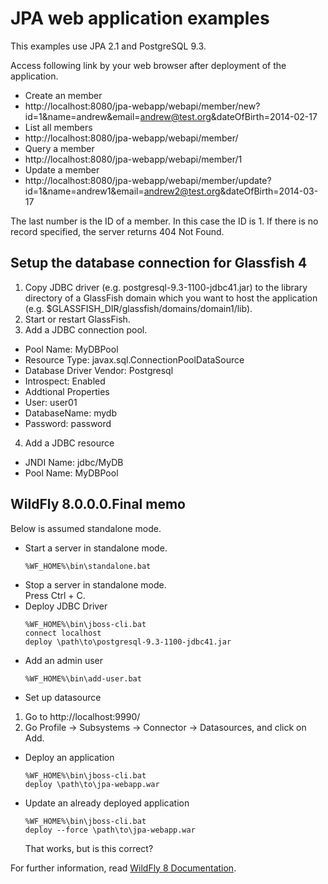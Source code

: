 JPA web application examples
============
This examples use JPA 2.1 and PostgreSQL 9.3.

Access following link by your web browser after deployment of the application.

 * Create an member
  * http://localhost:8080/jpa-webapp/webapi/member/new?id=1&name=andrew&email=andrew@test.org&dateOfBirth=2014-02-17
 * List all members
  * http://localhost:8080/jpa-webapp/webapi/member/
 * Query a member
  * http://localhost:8080/jpa-webapp/webapi/member/1
 * Update a member
  * http://localhost:8080/jpa-webapp/webapi/member/update?id=1&name=andrew1&email=andrew2@test.org&dateOfBirth=2014-03-17

The last number is the ID of a member. In this case the ID is 1. If there is no record specified, the server returns 404 Not Found.

## Setup the database connection for Glassfish 4
 1. Copy JDBC driver (e.g. postgresql-9.3-1100-jdbc41.jar) to the library directory of a GlassFish domain which you want to host the application (e.g. $GLASSFISH_DIR/glassfish/domains/domain1/lib).
 2. Start or restart GlassFish.
 3. Add a JDBC connection pool.
  * Pool Name: MyDBPool
  * Resource Type: javax.sql.ConnectionPoolDataSource
  * Database Driver Vendor: Postgresql
  * Introspect: Enabled
  * Addtional Properties
   * User: user01
   * DatabaseName: mydb
   * Password: password
 4. Add a JDBC resource
  * JNDI Name: jdbc/MyDB
  * Pool Name: MyDBPool

## WildFly 8.0.0.0.Final memo
Below is assumed standalone mode.

 * Start a server in standalone mode.<br>
   <pre><code>%WF_HOME%\bin\standalone.bat</code></pre>
 * Stop a server in standalone mode.<br>
   Press Ctrl + C.
 * Deploy JDBC Driver<br>
   <pre><code>%WF_HOME%\bin\jboss-cli.bat
   connect localhost
   deploy \path\to\postgresql-9.3-1100-jdbc41.jar</code></pre>
 * Add an admin user<br>
   <pre><code>%WF_HOME%\bin\add-user.bat</code></pre>
 * Set up datasource
  1. Go to http://localhost:9990/
  2. Go Profile -> Subsystems -> Connector -> Datasources, and click on Add.
 * Deploy an application<br>
   <pre><code>%WF_HOME%\bin\jboss-cli.bat
   deploy \path\to\jpa-webapp.war</code></pre>
 * Update an already deployed application<br>
   <pre><code>%WF_HOME%\bin\jboss-cli.bat
   deploy --force \path\to\jpa-webapp.war</code></pre>
   That works, but is this correct?

For further information, read [WildFly 8 Documentation](https://docs.jboss.org/author/display/WFLY8/Documentation).
